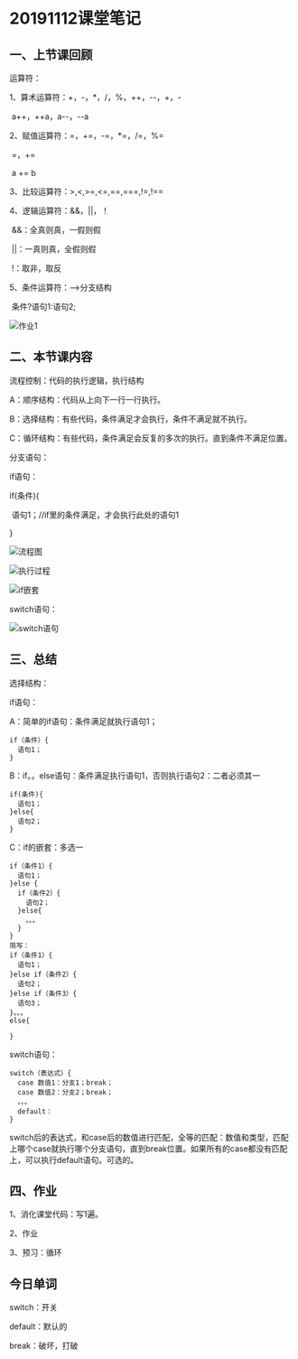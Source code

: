 # 20191112课堂笔记

## 一、上节课回顾

运算符：

1、算术运算符：+，-，*，/，%，++，--，+，-

​	a++，++a，a--，--a

2、赋值运算符：=，+=，-=，*=，/=，%=

​	=，+=

​	a += b

3、比较运算符：>,<,>=,<=,==,===,!=,!==

4、逻辑运算符：&&，||，！

​	&&：全真则真，一假则假

​	||：一真则真，全假则假

​	!：取非，取反

5、条件运算符：——>分支结构

​	条件?语句1:语句2;



![作业1](img\作业1.png)

## 二、本节课内容

流程控制：代码的执行逻辑，执行结构

A：顺序结构：代码从上向下一行一行执行。

B：选择结构：有些代码，条件满足才会执行，条件不满足就不执行。

C：循环结构：有些代码，条件满足会反复的多次的执行。直到条件不满足位置。



分支语句：

if语句：



if(条件){

​	语句1；//if里的条件满足，才会执行此处的语句1

}

![流程图](img\流程图.png)

![执行过程](img\执行过程.png)

![if嵌套](img\if嵌套.png)

switch语句：

![switch语句](img\switch语句.png)



## 三、总结

选择结构：

if语句：

A：简单的if语句：条件满足就执行语句1；

```
if（条件）{
  语句1；
}
```

B：if。。else语句：条件满足执行语句1，否则执行语句2：二者必须其一

```
if(条件){
  语句1；
}else{
  语句2；
}
```

C：if的嵌套：多选一

```
if（条件1）{
  语句1；
}else {
  if（条件2）{
    语句2；
  }else{
    。。。
  }
}
简写：
if（条件1）{
  语句1；
}else if（条件2）{
  语句2；
}else if（条件3）{
  语句3；
}。。。
else{
  
}
```



switch语句：

```
switch（表达式）{
  case 数值1：分支1；break；
  case 数值2：分支2；break；
  。。。
  default：
}
```

switch后的表达式，和case后的数值进行匹配，全等的匹配：数值和类型，匹配上哪个case就执行哪个分支语句，直到break位置。如果所有的case都没有匹配上，可以执行default语句。可选的。



## 四、作业

1、消化课堂代码：写1遍。

2、作业

3、预习：循环



## 今日单词

switch：开关

default：默认的

break：破坏，打破